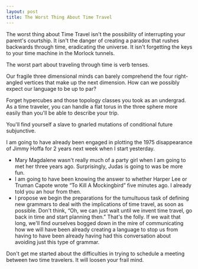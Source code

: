 ```yaml
---
layout: post
title: The Worst Thing About Time Travel
---
```

The worst thing about Time Travel isn't the possibility of interrupting your parent's courtship. It isn't the danger of creating a paradox that rushes backwards through time, eradicating the universe. It isn't forgetting the keys to your time machine in the Morlock tunnels.

The worst part about traveling through time is verb tenses.

Our fragile three dimensional minds can barely comprehend the four right-angled vertices that make up the next dimension. How can we possibly expect our language to be up to par?

Forget hypercubes and those topology classes you took as an undergrad. As a time traveler, you can handle a flat torus in the three sphere more easily than you'll be able to describe your trip.

You'll find yourself a slave to gnarled mutations of conditional future subjunctive.

I am going to have already been engaged in plotting the 1975 disappearance of Jimmy Hoffa for 2 years next week when I start yesterday.
* Mary Magdalene wasn't really much of a party girl when I am going to met her three years ago. Surprisingly, Judas is going to was be more fun.
* I am going to have been knowing the answer to whether Harper Lee or Truman Capote wrote “To Kill A Mockingbird” five minutes ago. I already told you an hour from then.
* I propose we begin the preparations for the tumultuous task of defining new grammars to deal with the implications of time travel, as soon as possible. Don't think, “Oh, we can just wait until we invent time travel, go back in time and start planning then.” That's the folly. If we wait that long, we'll find ourselves bogged down in the mire of communicating how we will have been already creating a language to stop us from having to have been already having had this conversation about avoiding just this type of grammar.

Don't get me started about the difficulties in trying to schedule a meeting between two time travelers. It will loosen your frail mind.
